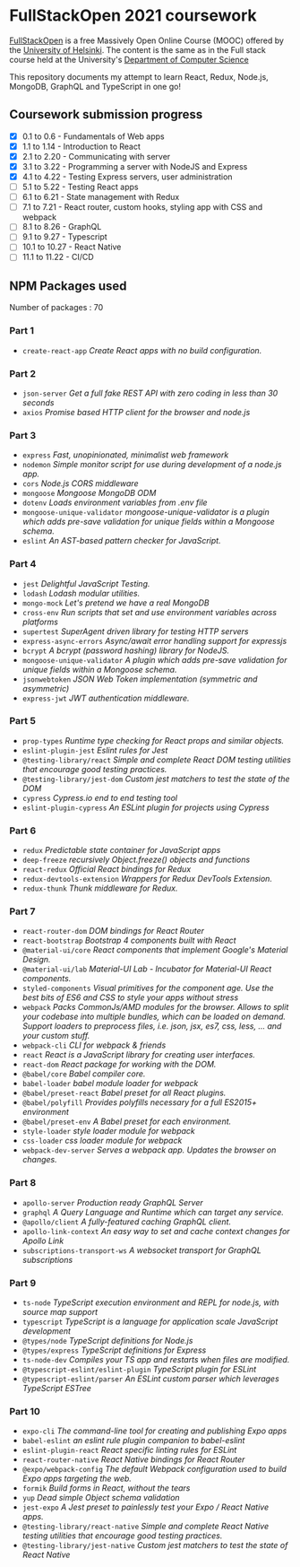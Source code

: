 # FullStackOpen 2021 coursework


[FullStackOpen](https://fullstackopen.com/en "FullStackOpen") is a free Massively Open Online Course (MOOC) 
offered by the [University of Helsinki](https://www.helsinki.fi/en "University of Helsinki").
The content is the same as in the Full stack course held at the University's [Department of Computer Science](https://www.helsinki.fi/en/computer-science)

This repository documents my attempt to learn React, Redux, Node.js, MongoDB, GraphQL and TypeScript in one go!

## Coursework submission progress
- [x] 0.1 to 0.6 - Fundamentals of Web apps
- [x] 1.1 to 1.14 - Introduction to React
- [x] 2.1 to 2.20 - Communicating with server
- [x] 3.1 to 3.22 - Programming a server with NodeJS and Express
- [x] 4.1 to 4.22 - Testing Express servers, user administration
- [ ] 5.1 to 5.22 - Testing React apps
- [ ] 6.1 to 6.21 - State management with Redux
- [ ] 7.1 to 7.21 - React router, custom hooks, styling app with CSS and webpack
- [ ] 8.1 to 8.26 - GraphQL
- [ ] 9.1 to 9.27 - Typescript
- [ ] 10.1 to 10.27 - React Native
- [ ] 11.1 to 11.22 - CI/CD

## NPM Packages used
Number of packages : 70
### Part 1
- `create-react-app` *Create React apps with no build configuration.*
### Part 2
- `json-server` *Get a full fake REST API with zero coding in less than 30 seconds*
- `axios` *Promise based HTTP client for the browser and node.js*
### Part 3
- `express` *Fast, unopinionated, minimalist web framework*
- `nodemon` *Simple monitor script for use during development of a node.js app.*
- `cors` *Node.js CORS middleware*
- `mongoose` *Mongoose MongoDB ODM*
- `dotenv` *Loads environment variables from .env file*
- `mongoose-unique-validator` *mongoose-unique-validator is a plugin which adds pre-save validation for unique fields within a Mongoose schema.*
- `eslint` *An AST-based pattern checker for JavaScript.*
### Part 4
- `jest` *Delightful JavaScript Testing.*
- `lodash` *Lodash modular utilities.*
- `mongo-mock` *Let's pretend we have a real MongoDB*
- `cross-env` *Run scripts that set and use environment variables across platforms*
- `supertest` *SuperAgent driven library for testing HTTP servers*
- `express-async-errors` *Async/await error handling support for expressjs*
- `bcrypt` *A bcrypt (password hashing) library for NodeJS.*
- `mongoose-unique-validator` *A plugin which adds pre-save validation for unique fields within a Mongoose schema.*
- `jsonwebtoken` *JSON Web Token implementation (symmetric and asymmetric)*
- `express-jwt` *JWT authentication middleware.*
### Part 5
- `prop-types` *Runtime type checking for React props and similar objects.*
- `eslint-plugin-jest` *Eslint rules for Jest*
- `@testing-library/react` *Simple and complete React DOM testing utilities that encourage good testing practices.*
- `@testing-library/jest-dom` *Custom jest matchers to test the state of the DOM*
- `cypress` *Cypress.io end to end testing tool*
- `eslint-plugin-cypress` *An ESLint plugin for projects using Cypress*
### Part 6
- `redux` *Predictable state container for JavaScript apps*
- `deep-freeze` *recursively Object.freeze() objects and functions*
- `react-redux` *Official React bindings for Redux*
- `redux-devtools-extension` *Wrappers for Redux DevTools Extension.*
- `redux-thunk` *Thunk middleware for Redux.*
### Part 7
- `react-router-dom` *DOM bindings for React Router*
- `react-bootstrap` *Bootstrap 4 components built with React*
- `@material-ui/core` *React components that implement Google's Material Design.*
- `@material-ui/lab` *Material-UI Lab - Incubator for Material-UI React components.*
- `styled-components` *Visual primitives for the component age. Use the best bits of ES6 and CSS to style your apps without stress*
- `webpack` *Packs CommonJs/AMD modules for the browser. Allows to split your codebase into multiple bundles, which can be loaded on demand. Support loaders to preprocess files, i.e. json, jsx, es7, css, less, ... and your custom stuff.*
- `webpack-cli` *CLI for webpack & friends*
- `react` *React is a JavaScript library for creating user interfaces.*
- `react-dom` *React package for working with the DOM.*
- `@babel/core` *Babel compiler core.*
- `babel-loader` *babel module loader for webpack*
- `@babel/preset-react` *Babel preset for all React plugins.*
- `@babel/polyfill` *Provides polyfills necessary for a full ES2015+ environment*
- `@babel/preset-env` *A Babel preset for each environment.*
- `style-loader` *style loader module for webpack*
- `css-loader` *css loader module for webpack*
- `webpack-dev-server` *Serves a webpack app. Updates the browser on changes.*
### Part 8
- `apollo-server` *Production ready GraphQL Server*
- `graphql` *A Query Language and Runtime which can target any service.*
- `@apollo/client` *A fully-featured caching GraphQL client.*
- `apollo-link-context` *An easy way to set and cache context changes for Apollo Link*
- `subscriptions-transport-ws` *A websocket transport for GraphQL subscriptions*
### Part 9
- `ts-node` *TypeScript execution environment and REPL for node.js, with source map support*
- `typescript` *TypeScript is a language for application scale JavaScript development*
- `@types/node` *TypeScript definitions for Node.js*
- `@types/express` *TypeScript definitions for Express*
- `ts-node-dev` *Compiles your TS app and restarts when files are modified.*
- `@typescript-eslint/eslint-plugin` *TypeScript plugin for ESLint*
- `@typescript-eslint/parser` *An ESLint custom parser which leverages TypeScript ESTree*
### Part 10
- `expo-cli` *The command-line tool for creating and publishing Expo apps*
- `babel-eslint` *an eslint rule plugin companion to babel-eslint*
- `eslint-plugin-react` *React specific linting rules for ESLint*
- `react-router-native` *React Native bindings for React Router*
- `@expo/webpack-config` *The default Webpack configuration used to build Expo apps targeting the web.*
- `formik` *Build forms in React, without the tears*
- `yup` *Dead simple Object schema validation*
- `jest-expo` *A Jest preset to painlessly test your Expo / React Native apps.*
- `@testing-library/react-native` *Simple and complete React Native testing utilities that encourage good testing practices.*
- `@testing-library/jest-native` *Custom jest matchers to test the state of React Native*
